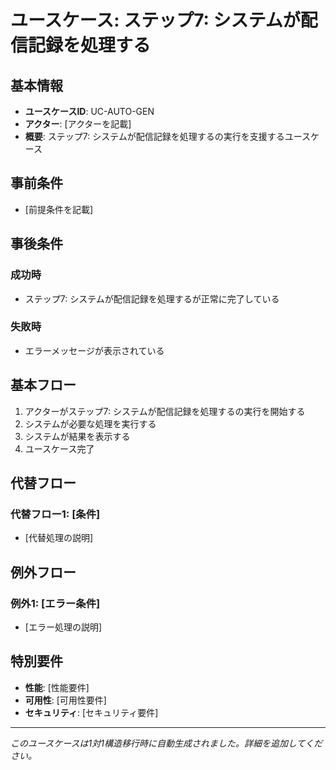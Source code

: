 # ユースケース: ステップ7: システムが配信記録を処理する

## 基本情報
- **ユースケースID**: UC-AUTO-GEN
- **アクター**: [アクターを記載]
- **概要**: ステップ7: システムが配信記録を処理するの実行を支援するユースケース

## 事前条件
- [前提条件を記載]

## 事後条件
### 成功時
- ステップ7: システムが配信記録を処理するが正常に完了している

### 失敗時
- エラーメッセージが表示されている

## 基本フロー
1. アクターがステップ7: システムが配信記録を処理するの実行を開始する
2. システムが必要な処理を実行する
3. システムが結果を表示する
4. ユースケース完了

## 代替フロー
### 代替フロー1: [条件]
- [代替処理の説明]

## 例外フロー
### 例外1: [エラー条件]
- [エラー処理の説明]

## 特別要件
- **性能**: [性能要件]
- **可用性**: [可用性要件]
- **セキュリティ**: [セキュリティ要件]

---
*このユースケースは1対1構造移行時に自動生成されました。詳細を追加してください。*
